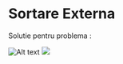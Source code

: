 # Sortare Externa

Solutie pentru problema : 

![Alt text](./2012_final_1.svg)
<img src="./2012_final_1.svg">